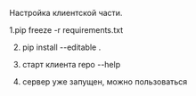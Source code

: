Настройка клиентской части.

1.pip freeze -r requirements.txt

2. pip install --editable .

3. старт клиента repo --help

4. сервер уже запущен, можно пользоваться
